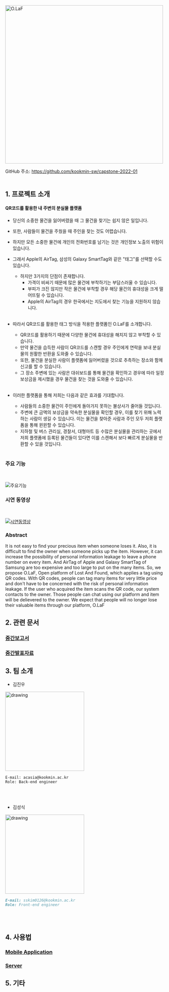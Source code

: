 <img src="https://user-images.githubusercontent.com/28584063/169951425-5d63408d-dee4-4a76-9ac7-e791036a1735.png" alt="O.LaF" width="500"/>

GitHub 주소: https://github.com/kookmin-sw/capstone-2022-01
<br/><br/>

## 1. 프로젝트 소개

#### QR코드를 활용한 내 주변의 분실물 플랫폼

* 당신의 소중한 물건을 잃어버렸을 때 그 물건을 찾기는 쉽지 않은 일입니다.
* 또한, 사람들이 물건을 주웠을 때 주인을 찾는 것도 어렵습니다.
* 하지만 모든 소중한 물건에 개인의 전화번호를 남기는 것은 개인정보 노출의 위험이 있습니다.
* 그래서 Apple의 AirTag, 삼성의 Galaxy SmartTag와 같은 "태그"를 선택할 수도 있습니다.
  * 하지만 3가지의 단점이 존재합니다.
    - 가격이 비싸기 때문에 많은 물건에 부착하기는 부담스러울 수 있습니다.
    - 부피가 크진 않지만 작은 물건에 부착할 경우 해당 물건의 휴대성을 크게 떨어뜨릴 수 있습니다.
    - Apple의 AirTag의 경우 한국에서는 지도에서 찾는 기능을 지원하지 않습니다.
<br/><br/>

* 따라서 QR코드를 활용한 태그 방식을 적용한 플랫폼인 O.LaF를 소개합니다.
  * QR코드를 활용하기 때문에 다양한 물건에 휴대성을 해치지 않고 부착할 수 있습니다.
  * 만약 물건을 습득한 사람이 QR코드를 스캔할 경우 주인에게 연락을 보내 분실물의 원활한 반환을 도와줄 수 있습니다.
  * 또한, 물건을 분실한 사람이 플랫폼에 잃어버렸을 것으로 추측하는 장소와 함께 신고를 할 수 있습니다.
  * 그 장소 주변에 있는 사람은 대쉬보드를 통해 물건을 확인하고 경우에 따라 일정 보상금을 제시했을 경우 물건을 찾는 것을 도와줄 수 있습니다.
<br/><br/>

* 이러한 플랫폼을 통해 저희는 다음과 같은 효과를 기대합니다.

  - 사람들의 소중한 물건이 주인에게 돌아가지 못하는 불상사가 줄어들 것입니다.
  - 주변에 큰 금액의 보상금을 약속한 분실물을 확인할 경우, 이를 찾기 위해 노력하는 사람이 생길 수 있습니다.
    이는 물건을 찾아준 사람과 주인 모두 저희 플랫폼을 통해 윈윈할 수 있습니다.
  - 지하철 및 버스 관리실, 경찰서, 대형마트 등 수많은 분실물을 관리하는 곳에서 저희 플랫폼에 등록된 물건들이 있다면 이를 스캔해서 보다 빠르게 분실물을 반환할 수 있을 것입니다.
<br/><br/>

### 주요 기능
<br/>

![주요기능](https://user-images.githubusercontent.com/28584063/169952463-1afb8830-6533-43c6-bf1b-49002aaf0c22.png)

### 시연 동영상
<br/>

[![시연동영상](https://img.youtube.com/vi/ZPfA90zRsQ8/0.jpg)](https://youtu.be/ZPfA90zRsQ8)


### Abstract
It is not easy to find your precious item when someone loses it. Also, it is difficult to find the owner when someone picks up the item. However, it can increase the possibility of personal information leakage to leave a phone number on every item. And AirTag of Apple and Galaxy SmartTag of Samsung are too expensive and too large to put on the many items. So, we propose O.LaF, Open platform of Lost And Found, which applies a tag using QR codes. With QR codes, people can tag many items for very little price and don't have to be concerned with the risk of personal information leakage. If the user who acquired the item scans the QR code, our system contacts to the owner. Those people can chat using our platform and item will be delievered to the owner. We expect that people will no longer lose their valuable items through our platform, O.LaF

## 2. 관련 문서
### [중간보고서](docs/팀1-중간보고서.pdf)
### [중간발표자료](docs/팀1-중간발표자료.pdf)

## 3. 팀 소개

* 김진우

<img src="https://user-images.githubusercontent.com/28584063/159915056-9732a9e7-44e2-452a-9f84-bc121c45a1ad.jpeg" alt="drawing" width="250" />

```
E-mail: acasia@kookmin.ac.kr
Role: Back-end engineer
```
<br/><br/>

* 김성식

<img src="https://user-images.githubusercontent.com/28584063/159914926-2b897660-a59b-4b65-ab30-110665e17ab1.JPG" alt="drawing" width="250" />

```markdown
E-mail: sskim0126@kookmin.ac.kr 
Role: Front-end engineer
```
<br/><br/>


## 4. 사용법

### [Mobile Application](src/mobile/README.md)
### [Server](src/server/README.md)

## 5. 기타
<br/><br/>
